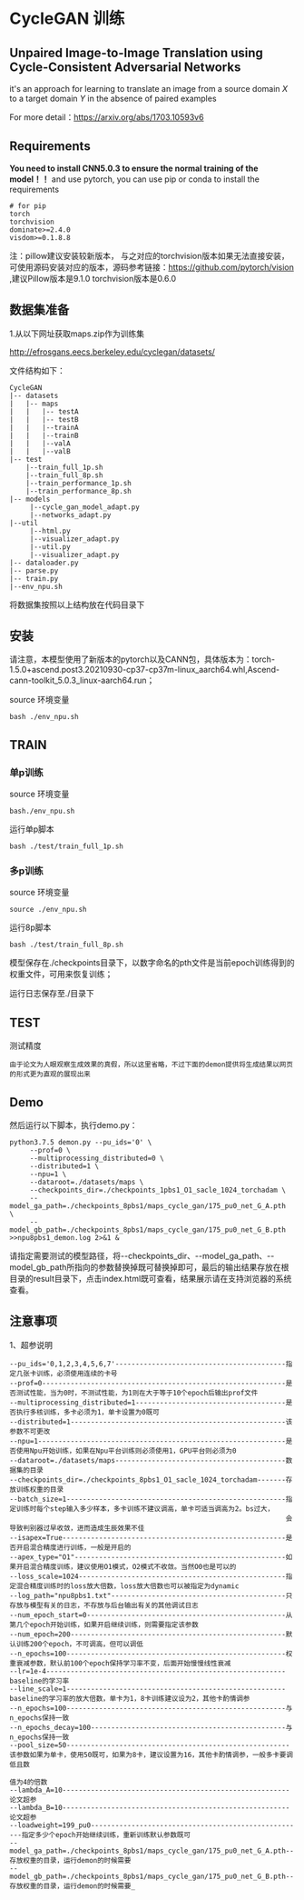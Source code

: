# CycleGAN 训练

## Unpaired Image-to-Image Translation using Cycle-Consistent Adversarial Networks

it's an approach for learning to translate an image from a source domain $X$ to a target domain $Y$ in the absence of paired examples

For more detail：https://arxiv.org/abs/1703.10593v6

## 

## Requirements

 **You need to install CNN5.0.3 to ensure the normal training of the model！！** 
and use pytorch, you can use pip or conda to install the requirements

```
# for pip
torch
torchvision
dominate>=2.4.0
visdom>=0.1.8.8
```
注：pillow建议安装较新版本， 与之对应的torchvision版本如果无法直接安装，可使用源码安装对应的版本，源码参考链接：https://github.com/pytorch/vision ,建议Pillow版本是9.1.0 torchvision版本是0.6.0
## 数据集准备

1.从以下网址获取maps.zip作为训练集

http://efrosgans.eecs.berkeley.edu/cyclegan/datasets/

文件结构如下：


```
CycleGAN
|-- datasets
|   |-- maps
|   |   |-- testA
|   |   |-- testB
|   |   |--trainA
|   |   |--trainB
|   |   |--valA
|   |   |--valB
|-- test   
    |--train_full_1p.sh
    |--train_full_8p.sh
    |--train_performance_1p.sh
    |--train_performance_8p.sh
|-- models      
     |--cycle_gan_model_adapt.py
     |--networks_adapt.py
|--util
     |--html.py
     |--visualizer_adapt.py
     |--util.py
     |--visualizer_adapt.py
|-- dataloader.py
|-- parse.py
|-- train.py
|--env_npu.sh

```

将数据集按照以上结构放在代码目录下

## 安装

请注意，本模型使用了新版本的pytorch以及CANN包，具体版本为：torch-1.5.0+ascend.post3.20210930-cp37-cp37m-linux_aarch64.whl,Ascend-cann-toolkit_5.0.3_linux-aarch64.run；

source 环境变量

```
bash ./env_npu.sh
```


## TRAIN

### 单p训练

source 环境变量

```
bash./env_npu.sh
```

运行单p脚本

```
bash ./test/train_full_1p.sh
```



### 多p训练

source 环境变量

```
source ./env_npu.sh
```

运行8p脚本

```
bash ./test/train_full_8p.sh
```

模型保存在./checkpoints目录下，以数字命名的pth文件是当前epoch训练得到的权重文件，可用来恢复训练；

运行日志保存至./目录下

## TEST

测试精度 



```
由于论文为人眼观察生成效果的真假，所以这里省略，不过下面的demon提供将生成结果以网页的形式更为直观的展现出来
```




## Demo
然后运行以下脚本，执行demo.py：

```
python3.7.5 demon.py --pu_ids='0' \
	 --prof=0 \
	 --multiprocessing_distributed=0 \
	 --distributed=1 \
	 --npu=1 \
	 --dataroot=./datasets/maps \
	 --checkpoints_dir=./checkpoints_1pbs1_O1_sacle_1024_torchadam \
	 --model_ga_path=./checkpoints_8pbs1/maps_cycle_gan/175_pu0_net_G_A.pth  \
	 --model_gb_path=./checkpoints_8pbs1/maps_cycle_gan/175_pu0_net_G_B.pth >>npu8pbs1_demon.log 2>&1 &
```

请指定需要测试的模型路径，将--checkpoints_dir、--model_ga_path、--model_gb_path所指向的参数替换掉既可替换掉即可，最后的输出结果存放在根目录的result目录下，点击index.html既可查看，结果展示请在支持浏览器的系统查看。

## 注意事项
1、超参说明
```
--pu_ids='0,1,2,3,4,5,6,7'------------------------------------------指定几张卡训练，必须使用连续的卡号
--prof=0------------------------------------------------------------是否测试性能，当为0时，不测试性能，为1则在大于等于10个epoch后输出prof文件
--multiprocessing_distributed=1-------------------------------------是否执行多核训练，多卡必须为1，单卡设置为0既可
--distributed=1-----------------------------------------------------该参数不可更改
--npu=1-------------------------------------------------------------是否使用Npu开始训练，如果在Npu平台训练则必须使用1，GPU平台则必须为0
--dataroot=./datasets/maps------------------------------------------数据集的目录
--checkpoints_dir=./checkpoints_8pbs1_O1_sacle_1024_torchadam-------存放训练权重的目录
--batch_size=1------------------------------------------------------指定训练时每个step输入多少样本，多卡训练不建议调高，单卡可适当调高为2。bs过大， 
                                                                    会导致判别器过早收敛，进而造成生辰效果不佳                                                 
--isapex=True-------------------------------------------------------是否开启混合精度进行训练，一般是开启的
--apex_type="O1"----------------------------------------------------如果开启混合精度训练，建议使用O1模式，O2模式不收敛。当然O0也是可以的
--loss_scale=1024---------------------------------------------------指定混合精度训练时的loss放大倍数，loss放大倍数也可以被指定为dynamic
--log_path="npu8pbs1.txt"-------------------------------------------只存放与模型有关的日志，不存放与后台输出有关的其他调试日志
--num_epoch_start=0-------------------------------------------------从第几个epoch开始训练，如果开启继续训练，则需要指定该参数
--num_epoch=200-----------------------------------------------------默认训练200个epoch，不可调高，但可以调低
--n_epochs=100------------------------------------------------------权重衰减参数，默认前100个epoch保持学习率不变，后面开始慢慢线性衰减
--lr=1e-4-----------------------------------------------------------baseline的学习率
--line_scale=1------------------------------------------------------baseline的学习率的放大倍数，单卡为1，8卡训练建议设为2，其他卡酌情调参
--n_epochs=100------------------------------------------------------与n_epochs保持一致
--n_epochs_decay=100------------------------------------------------与n_epochs保持一致
--pool_size=50-------------------------------------------------------该参数如果为单卡，使用50既可，如果为8卡，建议设置为16，其他卡酌情调参，一般多卡要调低且数 
                                                                     值为4的倍数
--lambda_A=10--------------------------------------------------------论文超参
--lambda_B=10--------------------------------------------------------论文超参
--loadweight=199_pu0-----------------------------------------------------指定多少个epoch开始继续训练，重新训练默认参数既可
--model_ga_path=./checkpoints_8pbs1/maps_cycle_gan/175_pu0_net_G_A.pth--存放权重的目录，运行demon的时候需要
--model_gb_path=./checkpoints_8pbs1/maps_cycle_gan/175_pu0_net_G_B.pth--存放权重的目录，运行demon的时候需要_ 
```
